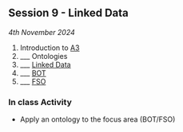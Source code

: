 ## Session 9 - Linked Data

*4th November 2024*

1. Introduction to [A3](/Assingnments/A3)
1. ___ Ontologies
1. ___ [Linked Data](/41934/Concepts/LinkedData)
1. ___ [BOT](/41934/Concepts/BOT)
2. ___ [FSO](/41934/Concepts/FSO)

### In class Activity
* Apply an ontology to the focus area (BOT/FSO)
